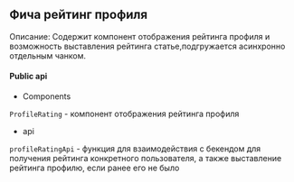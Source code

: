 ## Фича рейтинг профиля

Описание:
Содержит компонент отображения рейтинга профиля и возможность выставления рейтинга статье,подгружается асинхронно отдельным чанком.

#### Public api

- Components

`ProfileRating` - компонент отображения рейтинга профиля

- api

`profileRatingApi` - функция для взаимодействия с бекендом для получения рейтинга конкретного пользователя, а также выставление рейтинга профилю, если ранее его не было

